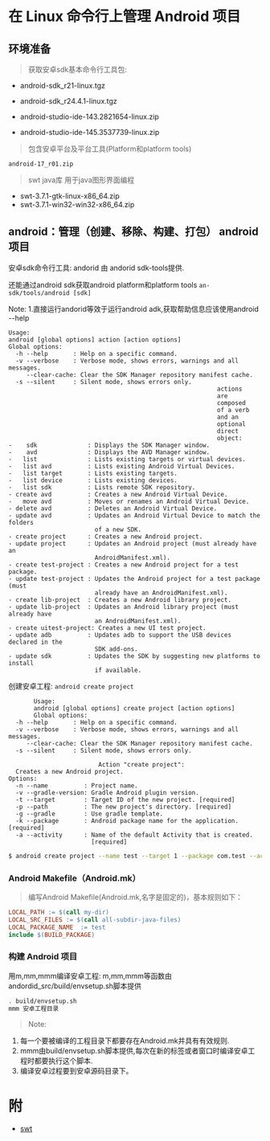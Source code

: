 # 在 Linux 命令行上管理 Android 项目

## 环境准备

> 获取安卓sdk基本命令行工具包:

+ android-sdk_r21-linux.tgz
+ android-sdk_r24.4.1-linux.tgz

+ android-studio-ide-143.2821654-linux.zip
+ android-studio-ide-145.3537739-linux.zip

> 包含安卓平台及平台工具(Platform和platform tools)

`android-17_r01.zip`

> swt java库 用于java图形界面编程

+ swt-3.7.1-gtk-linux-x86_64.zip
+ swt-3.7.1-win32-win32-x86_64.zip

## android：管理（创建、移除、构建、打包） android 项目

安卓sdk命令行工具: andorid 由 andorid sdk-tools提供.

还能通过android sdk获取android platform和platform tools `an-sdk/tools/android [sdk]`

Note:
1.直接运行andorid等效于运行android adk,获取帮助信息应该使用android --help

```log
Usage:
android [global options] action [action options]
Global options:
  -h --help       : Help on a specific command.
  -v --verbose    : Verbose mode, shows errors, warnings and all messages.
     --clear-cache: Clear the SDK Manager repository manifest cache.
  -s --silent     : Silent mode, shows errors only.
                                                          actions
                                                          are
                                                          composed
                                                          of a verb
                                                          and an
                                                          optional
                                                          direct
                                                          object:
-    sdk              : Displays the SDK Manager window.
-    avd              : Displays the AVD Manager window.
-   list              : Lists existing targets or virtual devices.
-   list avd          : Lists existing Android Virtual Devices.
-   list target       : Lists existing targets.
-   list device       : Lists existing devices.
-   list sdk          : Lists remote SDK repository.
- create avd          : Creates a new Android Virtual Device.
-   move avd          : Moves or renames an Android Virtual Device.
- delete avd          : Deletes an Android Virtual Device.
- update avd          : Updates an Android Virtual Device to match the folders
                        of a new SDK.
- create project      : Creates a new Android project.
- update project      : Updates an Android project (must already have an
                        AndroidManifest.xml).
- create test-project : Creates a new Android project for a test package.
- update test-project : Updates the Android project for a test package (must
                        already have an AndroidManifest.xml).
- create lib-project  : Creates a new Android library project.
- update lib-project  : Updates an Android library project (must already have
                        an AndroidManifest.xml).
- create uitest-project: Creates a new UI test project.
- update adb          : Updates adb to support the USB devices declared in the
                        SDK add-ons.
- update sdk          : Updates the SDK by suggesting new platforms to install
                        if available.
```

创建安卓工程: `android create project`

```log
       Usage:
       android [global options] create project [action options]
       Global options:
  -h --help       : Help on a specific command.
  -v --verbose    : Verbose mode, shows errors, warnings and all messages.
     --clear-cache: Clear the SDK Manager repository manifest cache.
  -s --silent     : Silent mode, shows errors only.

                         Action "create project":
  Creates a new Android project.
Options:
  -n --name          : Project name.
  -v --gradle-version: Gradle Android plugin version.
  -t --target        : Target ID of the new project. [required]
  -p --path          : The new project's directory. [required]
  -g --gradle        : Use gradle template.
  -k --package       : Android package name for the application. [required]
  -a --activity      : Name of the default Activity that is created.
                       [required]
```

```Bash
$ android create project --name test --target 1 --package com.test --activity Test --path ./test
```

### Android Makefile（Android.mk）

> 编写Android Makefile(Android.mk,名字是固定的)，基本规则如下：

```makefile
LOCAL_PATH := $(call my-dir)
LOCAL_SRC_FILES	:= $(call all-subdir-java-files)
LOCAL_PACKAGE_NAME	:= test
include $(BUILD_PACKAGE)
```

### 构建 Android 项目

用m,mm,mmm编译安卓工程: m,mm,mmm等函数由andordid_src/build/envsetup.sh脚本提供 

```Bash
. build/envsetup.sh
mmm 安卓工程目录
```

> Note:

1. 每一个要被编译的工程目录下都要存在Android.mk并具有有效规则.
2. mmm由build/envsetup.sh脚本提供,每次在新的标签或者窗口时编译安卓工程时都要执行这个脚本.
3. 编译安卓过程要到安卓源码目录下。

# 附

+ [swt](http://archive.eclipse.org/eclipse/downloads/drops/R-3.7.1-201109091335/#SWT)
